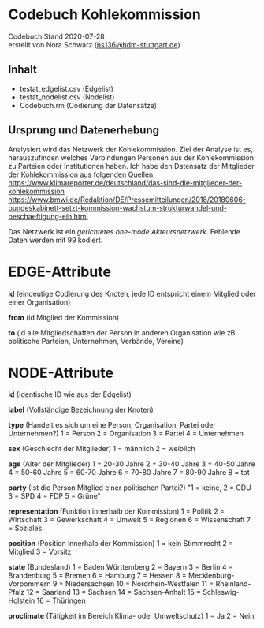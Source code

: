 # Codebuch Kohlekommission #
Codebuch Stand 2020-07-28   
erstellt von Nora Schwarz (ns136@hdm-stuttgart.de)

## Inhalt
- testat_edgelist.csv (Edgelist)
- testat_nodelist.csv (Nodelist)
- Codebuch.rm (Codierung der Datensätze)

## Ursprung und Datenerhebung

Analysiert wird das Netzwerk der Kohlekommission. Ziel der Analyse ist es, herauszufinden welches Verbindungen Personen aus der Kohlekommission zu Parteien oder Institutionen  haben. 
Ich habe den Datensatz der Mitglieder der Kohlekommission aus folgenden Quellen:
https://www.klimareporter.de/deutschland/das-sind-die-mitglieder-der-kohlekommission
https://www.bmwi.de/Redaktion/DE/Pressemitteilungen/2018/20180606-bundeskabinett-setzt-kommission-wachstum-strukturwandel-und-beschaeftigung-ein.html

Das Netzwerk ist ein *gerichtetes one-mode Akteursnetzwerk*. Fehlende Daten werden mit 99 kodiert.


# EDGE-Attribute

**id** 
(eindeutige Codierung des Knoten, jede ID entspricht einem Mitglied oder einer Organisation)

**from**
(id Mitglied der Kommission)

**to**
(id alle Mitgliedschaften der Person in anderen Organisation wie zB politische Parteien, Unternehmen, Verbände, Vereine)

# NODE-Attribute  

**id**
(Identische ID wie aus der Edgelist)

**label**
(Vollständige Bezeichnung der Knoten)

**type**
(Handelt es sich um eine Person, Organisation, Partei oder Unternehmen?)
1 = Person 2 = Organisation 3 = Partei 4 = Unternehmen

**sex**
(Geschlecht der Mitglieder) 
1 = männlich 2 = weiblich

**age**
(Alter der Mitglieder) 1 = 20-30 Jahre 2 = 30-40 Jahre 3 = 40-50 Jahre 4 = 50-60 Jahre 5 = 60-70 Jahre 6 = 70-80 Jahre 7 = 80-90 Jahre 8 = tot

**party**
(Ist die Person Mitglied einer politischen Partei?) "1 = keine, 2 = CDU 3 = SPD 4 = FDP 5 = Grüne"

**representation** (Funktion innerhalb der Kommission)
1 = Politik 2 = Wirtschaft 3 = Gewerkschaft 4 = Umwelt 5 = Regionen 6 = Wissenschaft 7 = Soziales

**position** (Position innerhalb der Kommission) 
1 = kein Stimmrecht 2 = Mitglied 3 = Vorsitz

**state** (Bundesland) 
1 = Baden Württemberg 2 = Bayern 3 = Berlin 4 = Brandenburg 5 = Bremen 6 = Hamburg 7 = Hessen 8 = Mecklenburg-Vorpommern 9 = Niedersachsen 10 = Nordrhein-Westfalen 11 = Rheinland-Pfalz 12 = Saarland 13 = Sachsen 14 = Sachsen-Anhalt 15 = Schleswig-Holstein 16 = Thüringen

**proclimate** (Tätigkeit im Bereich Klima- oder Umweltschutz)
1 = Ja 2 = Nein
